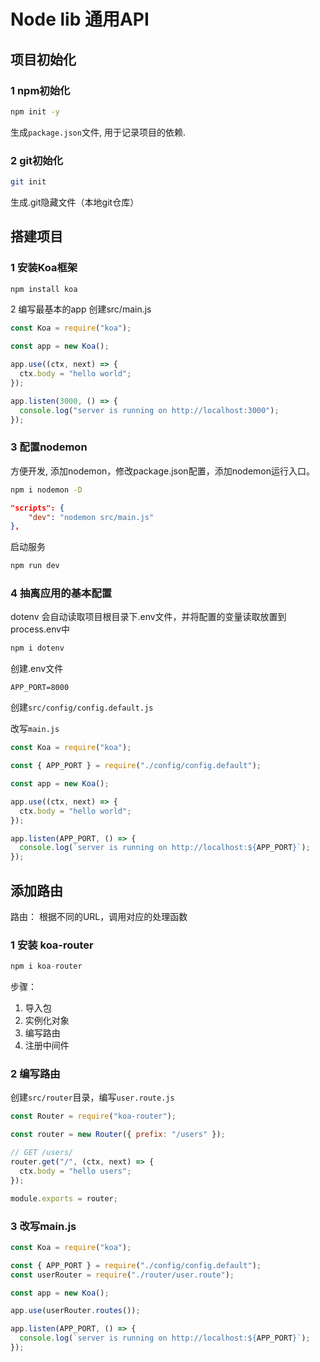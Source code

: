 # Node lib 通用API

## 项目初始化

### 1 npm初始化

```bash
npm init -y 
```

生成`package.json`文件, 用于记录项目的依赖.

### 2 git初始化

```bash
git init
```

生成.git隐藏文件（本地git仓库）

## 搭建项目

### 1 安装Koa框架

```bash
npm install koa
```

2 编写最基本的app
创建src/main.js

```javascript
const Koa = require("koa");

const app = new Koa();

app.use((ctx, next) => {
  ctx.body = "hello world";
});

app.listen(3000, () => {
  console.log("server is running on http://localhost:3000");
});
```

### 3 配置nodemon

方便开发, 添加nodemon，修改package.json配置，添加nodemon运行入口。

```bash
npm i nodemon -D
```

```json
"scripts": {
    "dev": "nodemon src/main.js"
},
```

启动服务

```bash
npm run dev
```

### 4 抽离应用的基本配置

dotenv 会自动读取项目根目录下.env文件，并将配置的变量读取放置到process.env中

```bash
npm i dotenv
```

创建.env文件

```text
APP_PORT=8000
```

创建`src/config/config.default.js`

改写`main.js`

```javascript
const Koa = require("koa");

const { APP_PORT } = require("./config/config.default");

const app = new Koa();

app.use((ctx, next) => {
  ctx.body = "hello world";
});

app.listen(APP_PORT, () => {
  console.log(`server is running on http://localhost:${APP_PORT}`);
});
```

## 添加路由

路由： 根据不同的URL，调用对应的处理函数

### 1 安装 koa-router

```javascript
npm i koa-router
```

步骤：

1. 导入包
2. 实例化对象
3. 编写路由
4. 注册中间件

### 2 编写路由

创建`src/router`目录，编写`user.route.js`

```javascript
const Router = require("koa-router");

const router = new Router({ prefix: "/users" });

// GET /users/
router.get("/", (ctx, next) => {
  ctx.body = "hello users";
});

module.exports = router;
```

### 3 改写main.js

```javascript
const Koa = require("koa");

const { APP_PORT } = require("./config/config.default");
const userRouter = require("./router/user.route");

const app = new Koa();

app.use(userRouter.routes());

app.listen(APP_PORT, () => {
  console.log(`server is running on http://localhost:${APP_PORT}`);
});

```
